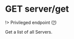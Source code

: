 # <span class="badge badge-light">GET</span> <span class="badge badge-light">server/get</span>

!> Privileged endpoint ([?](privileged.md))

Get a list of all Servers.




